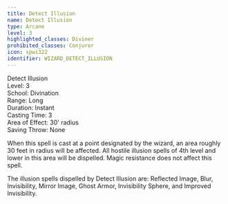 ```yaml
---
title: Detect Illusion
name: Detect Illusion
type: Arcane
level: 3
highlighted_classes: Diviner
prohibited_classes: Conjurer
icon: spwi322
identifier: WIZARD_DETECT_ILLUSION
---
```

Detect Illusion  
Level: 3  
School: Divination  
Range: Long  
Duration: Instant  
Casting Time: 3  
Area of Effect: 30' radius  
Saving Throw: None  
  
When this spell is cast at a point designated by the wizard, an area roughly 30 feet in radius will be affected. All hostile illusion spells of 4th level and lower in this area will be dispelled. Magic resistance does not affect this spell.  
  
The illusion spells dispelled by Detect Illusion are: Reflected Image, Blur, Invisibility, Mirror Image, Ghost Armor, Invisibility Sphere, and Improved Invisibility.  
